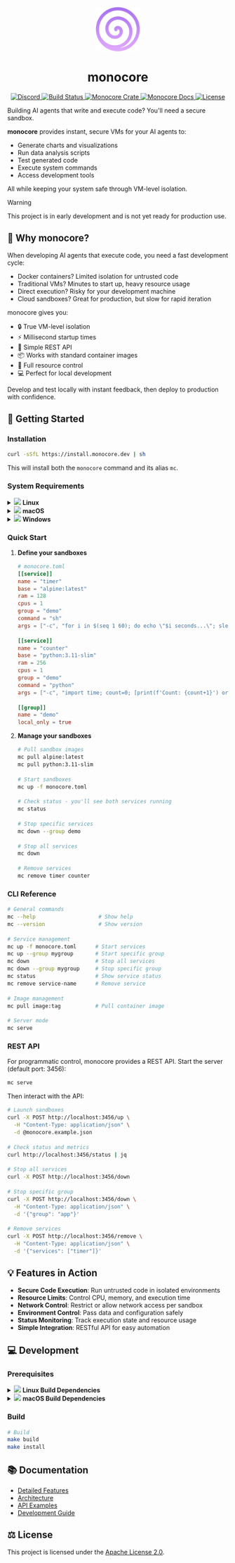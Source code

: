 <div align="center">
  <a href="https://github.com/appcypher/monocore" target="_blank">
    <img src="https://raw.githubusercontent.com/appcypher/monocore/main/assets/monocore-thick-line-purple-gradient.svg" alt="monocore logo" width="100"></img>
  </a>

  <h1 align="center">monocore</h1>

  <p>
    <a href="https://discord.gg/T95Y3XnEAK">
      <img src="https://img.shields.io/static/v1?label=Discord&message=join%20us!&color=mediumslateblue" alt="Discord">
    </a>
    <a href="https://github.com/appcypher/monocore/actions?query=">
      <img src="https://github.com/appcypher/monocore/actions/workflows/tests_and_checks.yml/badge.svg" alt="Build Status">
    </a>
    <a href="https://crates.io/crates/monocore">
      <img src="https://img.shields.io/crates/v/monocore?label=crates" alt="Monocore Crate">
    </a>
    <a href="https://docs.rs/monocore">
      <img src="https://img.shields.io/static/v1?label=Docs&message=docs.rs&color=blue" alt="Monocore Docs">
    </a>
    <a href="https://github.com/appcypher/monocore/blob/main/LICENSE">
      <img src="https://img.shields.io/badge/License-Apache%202.0-blue.svg" alt="License">
    </a>
  </p>
</div>

Building AI agents that write and execute code? You'll need a secure sandbox.

**monocore** provides instant, secure VMs for your AI agents to:

- Generate charts and visualizations
- Run data analysis scripts
- Test generated code
- Execute system commands
- Access development tools

All while keeping your system safe through VM-level isolation.

> [!WARNING]
> This project is in early development and is not yet ready for production use.

## 🤔 Why monocore?

When developing AI agents that execute code, you need a fast development cycle:

- Docker containers? Limited isolation for untrusted code
- Traditional VMs? Minutes to start up, heavy resource usage
- Direct execution? Risky for your development machine
- Cloud sandboxes? Great for production, but slow for rapid iteration

monocore gives you:

- 🔒 True VM-level isolation
- ⚡ Millisecond startup times
- 🎯 Simple REST API
- 📦 Works with standard container images
- 🔧 Full resource control
- 💻 Perfect for local development

Develop and test locally with instant feedback, then deploy to production with confidence.

## 🚀 Getting Started

### Installation

```sh
curl -sSfL https://install.monocore.dev | sh
```

This will install both the `monocore` command and its alias `mc`.

### System Requirements

<details>
<summary><img src="https://cdn.simpleicons.org/linux/FFCC00" height="10"/> <b>Linux</b></summary>

- KVM-enabled Linux kernel (check with `ls /dev/kvm`)
- User must be in the `kvm` group (add with `sudo usermod -aG kvm $USER`)
</details>

<details>
<summary><img src="https://cdn.simpleicons.org/apple/999999" height="10"/> <b>macOS</b></summary>

- Apple Silicon (ARM64) only
- macOS 10.15 (Catalina) or later for Hypervisor.framework support
</details>

<details>
<summary><img src="https://upload.wikimedia.org/wikipedia/commons/thumb/8/87/Windows_logo_-_2021.svg/1024px-Windows_logo_-_2021.svg.png" height="10"/> <b>Windows</b></summary>

> Coming soon!

</details>

### Quick Start

1. **Define your sandboxes**

   ```toml
   # monocore.toml
   [[service]]
   name = "timer"
   base = "alpine:latest"
   ram = 128
   cpus = 1
   group = "demo"
   command = "sh"
   args = ["-c", "for i in $(seq 1 60); do echo \"$i seconds...\"; sleep 1; done"]

   [[service]]
   name = "counter"
   base = "python:3.11-slim"
   ram = 256
   cpus = 1
   group = "demo"
   command = "python"
   args = ["-c", "import time; count=0; [print(f'Count: {count+1}') or time.sleep(2) or (count:=count+1) for _ in range(100)]"]

   [[group]]
   name = "demo"
   local_only = true
   ```

2. **Manage your sandboxes**

   ```sh
   # Pull sandbox images
   mc pull alpine:latest
   mc pull python:3.11-slim

   # Start sandboxes
   mc up -f monocore.toml

   # Check status - you'll see both services running
   mc status

   # Stop specific services
   mc down --group demo

   # Stop all services
   mc down

   # Remove services
   mc remove timer counter
   ```

### CLI Reference

```sh
# General commands
mc --help                    # Show help
mc --version                 # Show version

# Service management
mc up -f monocore.toml      # Start services
mc up --group mygroup       # Start specific group
mc down                     # Stop all services
mc down --group mygroup     # Stop specific group
mc status                   # Show service status
mc remove service-name      # Remove service

# Image management
mc pull image:tag           # Pull container image

# Server mode
mc serve
```

### REST API

For programmatic control, monocore provides a REST API. Start the server (default port: 3456):

```sh
mc serve
```

Then interact with the API:

```sh
# Launch sandboxes
curl -X POST http://localhost:3456/up \
  -H "Content-Type: application/json" \
  -d @monocore.example.json

# Check status and metrics
curl http://localhost:3456/status | jq

# Stop all services
curl -X POST http://localhost:3456/down

# Stop specific group
curl -X POST http://localhost:3456/down \
  -H "Content-Type: application/json" \
  -d '{"group": "app"}'

# Remove services
curl -X POST http://localhost:3456/remove \
  -H "Content-Type: application/json" \
  -d '{"services": ["timer"]}'
```

## 💡 Features in Action

- **Secure Code Execution**: Run untrusted code in isolated environments
- **Resource Limits**: Control CPU, memory, and execution time
- **Network Control**: Restrict or allow network access per sandbox
- **Environment Control**: Pass data and configuration safely
- **Status Monitoring**: Track execution state and resource usage
- **Simple Integration**: RESTful API for easy automation

## 💻 Development

### Prerequisites

<details>
<summary><img src="https://cdn.simpleicons.org/linux/FFCC00" height="10"/> <b>Linux Build Dependencies</b></summary>

```sh
# Ubuntu/Debian:
sudo apt-get update
sudo apt-get install build-essential pkg-config libssl-dev flex bison bc libelf-dev python3-pyelftools patchelf

# Fedora:
sudo dnf install build-essential pkg-config libssl-dev flex bison bc libelf-dev python3-pyelftools patchelf
```

</details>

<details>
<summary><img src="https://cdn.simpleicons.org/apple/999999" height="10"/> <b>macOS Build Dependencies</b></summary>

Make sure you have [Homebrew](https://brew.sh/) installed, then:

```sh
brew tap slp/krun
brew install krunvm
```

</details>

### Build

```sh
# Build
make build
make install
```

## 📚 Documentation

- [Detailed Features](monocore/README.md#features)
- [Architecture](monocore/README.md#architecture)
- [API Examples](monocore/README.md#api-examples)
- [Development Guide](monocore/README.md#development)

## ⚖️ License

This project is licensed under the [Apache License 2.0](./LICENSE).

[libkrun-repo]: https://github.com/containers/libkrun
[brew_home]: https://brew.sh/
[rustup_home]: https://rustup.rs/
[git_home]: https://git-scm.com/
